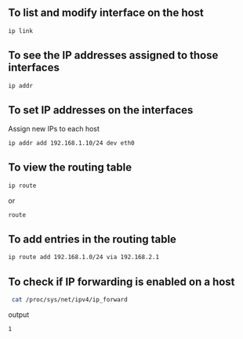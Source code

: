 ## To list and modify interface on the host
````bash
ip link 
 ````
 ## To see the IP addresses assigned to those interfaces
````bash
ip addr  
````
## To set IP addresses on the interfaces
Assign new IPs to each host 
````bash
ip addr add 192.168.1.10/24 dev eth0
````
## To view the routing table
````bash
ip route 
````
or
````bash
route  
````
## To add entries in the routing table
````bash
ip route add 192.168.1.0/24 via 192.168.2.1
````
## To check if IP forwarding is enabled on a host
````bash
 cat /proc/sys/net/ipv4/ip_forward
````
output
````bash
1
````
